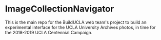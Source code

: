 # ImageCollectionNavigator
This is the main repo for the BuildUCLA web team's project to build an experimental interface for the UCLA University Archives photos, in time for the 2018-2019 UCLA Centennial Campaign.
